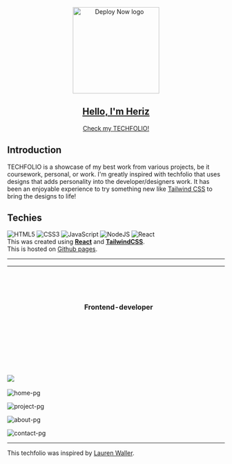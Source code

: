 
<div align="center">
  <img src="/public/favicon.ico" alt="Deploy Now logo" style="width:200px">
  <a href="https://www.ionos.com/hosting/deploy-now"><h2>Hello, I'm Heriz</h2></a>
  <p align="center"><a href='https://novemforxuz.github.io/heriz-yusoff/'>Check my TECHFOLIO!</a></p>
</div>

## Introduction
TECHFOLIO is a showcase of my best work from various projects, be it coursework, personal, or work.
I'm greatly inspired with techfolio that uses designs that adds personality into the developer/designers work. It has been an enjoyable experience to try something new like <a href="https://tailwindcss.com/">Tailwind CSS</a> to bring the designs to life! 

<div align="left">
<h2>Techies</h2>

![HTML5](https://img.shields.io/badge/html5-%23E34F26.svg?style=for-the-badge&logo=html5&logoColor=white) ![CSS3](https://img.shields.io/badge/css3-%231572B6.svg?style=for-the-badge&logo=css3&logoColor=white) ![JavaScript](https://img.shields.io/badge/javascript-%23323330.svg?style=for-the-badge&logo=javascript&logoColor=%23F7DF1E) ![NodeJS](https://img.shields.io/badge/node.js-6DA55F?style=for-the-badge&logo=node.js&logoColor=white) ![React](https://img.shields.io/badge/react-%2320232a.svg?style=for-the-badge&logo=react&logoColor=%2361DAFB)
<br>
This was created using <strong><a href="https://reactjs.org/">React</a></strong> and 
<strong><a href="https://tailwindcss.com/">TailwindCSS</a></strong>.<br>
This is hosted on <a href='https://pages.github.com/'>Github pages</a>.
</div>

---
| <div style="display: inline-block;width:500px"> &nbsp; &nbsp; &nbsp; &nbsp;  &nbsp; &nbsp;  Frontend-developer &nbsp; &nbsp; &nbsp; &nbsp; &nbsp; &nbsp; </div> | &nbsp; &nbsp; &nbsp; &nbsp; &nbsp; &nbsp; &nbsp; mherizpy@gmail.com &nbsp; &nbsp; &nbsp; &nbsp; &nbsp; &nbsp; &nbsp; | &nbsp; &nbsp; &nbsp; &nbsp; &nbsp; &nbsp; &nbsp;  [LI](https://www.linkedin.com/in/heriz-yusoff/) &nbsp; &nbsp; &nbsp; &nbsp; &nbsp; &nbsp; [GH](https://github.com/NovemForxuz) &nbsp; &nbsp; &nbsp; &nbsp; &nbsp; &nbsp; &nbsp; 
| --------------------------------------- | ------------------------------------- | ------------------------------------- |
<br>

## [![](https://visitcount.itsvg.in/api?id=novemforxuz&label=Techfolio%20Views&color=7&icon=5&pretty=false)](https://visitcount.itsvg.in)

![home-pg](https://user-images.githubusercontent.com/30825204/211875974-7cde4a5a-d0b5-4414-a433-8b92e02cb33f.png)

![project-pg](https://user-images.githubusercontent.com/30825204/211877949-b8f94fd8-a8d9-4461-bf3a-c497f6f792df.png)

![about-pg](https://user-images.githubusercontent.com/30825204/211877937-4c77356b-a618-4b0d-a557-053a8ca2031b.png)

![contact-pg](https://user-images.githubusercontent.com/30825204/211877101-120e739c-43f5-4919-aa1f-b8011d45d063.png)


---
This techfolio was inspired by [Lauren Waller](https://www.lauren-waller.com).


<!-- Proudly created with GPRM ( https://gprm.itsvg.in ) -->
